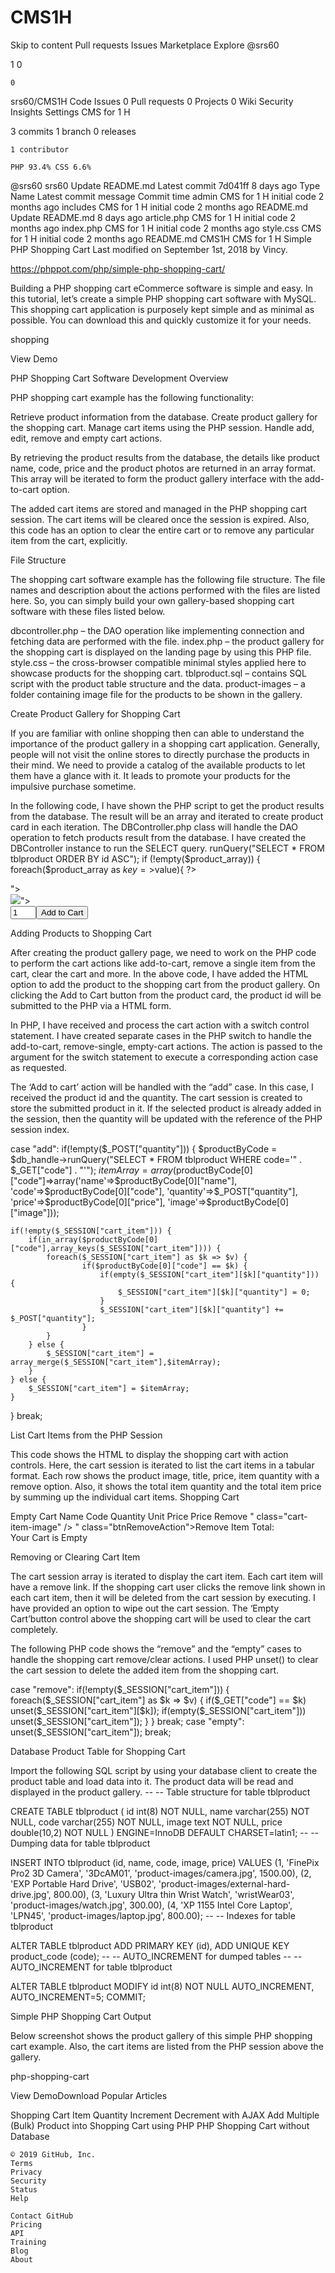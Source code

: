 # CMS1H

Skip to content
Pull requests
Issues
Marketplace
Explore
@srs60

1
0

    0

srs60/CMS1H
Code
Issues 0
Pull requests 0
Projects 0
Wiki
Security
Insights
Settings
CMS for 1 H

3 commits
1 branch
0 releases

    1 contributor

    PHP 93.4% CSS 6.6% 

@srs60
srs60 Update README.md
Latest commit 7d041ff 8 days ago
Type 	Name 	Latest commit message 	Commit time
	admin 	CMS for 1 H initial code 	2 months ago
	includes 	CMS for 1 H initial code 	2 months ago
	README.md 	Update README.md 	8 days ago
	article.php 	CMS for 1 H initial code 	2 months ago
	index.php 	CMS for 1 H initial code 	2 months ago
	style.css 	CMS for 1 H initial code 	2 months ago
README.md
CMS1H
CMS for 1 H
Simple PHP Shopping Cart Last modified on September 1st, 2018 by Vincy.

https://phppot.com/php/simple-php-shopping-cart/

Building a PHP shopping cart eCommerce software is simple and easy. In this tutorial, let’s create a simple PHP shopping cart software with MySQL. This shopping cart application is purposely kept simple and as minimal as possible. You can download this and quickly customize it for your needs.

shopping

View Demo

PHP Shopping Cart Software Development Overview

PHP shopping cart example has the following functionality:

Retrieve product information from the database.
Create product gallery for the shopping cart.
Manage cart items using the PHP session.
Handle add, edit, remove and empty cart actions.

By retrieving the product results from the database, the details like product name, code, price and the product photos are returned in an array format. This array will be iterated to form the product gallery interface with the add-to-cart option.

The added cart items are stored and managed in the PHP shopping cart session. The cart items will be cleared once the session is expired. Also, this code has an option to clear the entire cart or to remove any particular item from the cart, explicitly.

File Structure

The shopping cart software example has the following file structure. The file names and description about the actions performed with the files are listed here. So, you can simply build your own gallery-based shopping cart software with these files listed below.

dbcontroller.php – the DAO operation like implementing connection and fetching data are performed with the file.
index.php – the product gallery for the shopping cart is displayed on the landing page by using this PHP file.
style.css – the cross-browser compatible minimal styles applied here to showcase products for the shopping cart.
tblproduct.sql – contains SQL script with the product table structure and the data.
product-images – a folder containing image file for the products to be shown in the gallery. 

Create Product Gallery for Shopping Cart

If you are familiar with online shopping then can able to understand the importance of the product gallery in a shopping cart application. Generally, people will not visit the online stores to directly purchase the products in their mind. We need to provide a catalog of the available products to let them have a glance with it. It leads to promote your products for the impulsive purchase sometime.

In the following code, I have shown the PHP script to get the product results from the database. The result will be an array and iterated to create product card in each iteration. The DBController.php class will handle the DAO operation to fetch products result from the database. I have created the DBController instance to run the SELECT query.
runQuery("SELECT * FROM tblproduct ORDER BY id ASC"); if (!empty($product_array)) { foreach($product_array as $key=>$value){ ?>

<div class="product-item">
	<form method="post" action="index.php?action=add&code=<?php echo $product_array[$key]["code"]; ?>">
	<div class="product-image"><img src="<?php echo $product_array[$key]["image"]; ?>"></div>
	<div class="product-tile-footer">
	<div class="product-title"><?php echo $product_array[$key]["name"]; ?></div>
	<div class="product-price"><?php echo "$".$product_array[$key]["price"]; ?></div>
	<div class="cart-action"><input type="text" class="product-quantity" name="quantity" value="1" size="2" /><input type="submit" value="Add to Cart" class="btnAddAction" /></div>
	</div>
	</form>
</div>

Adding Products to Shopping Cart

After creating the product gallery page, we need to work on the PHP code to perform the cart actions like add-to-cart, remove a single item from the cart, clear the cart and more. In the above code, I have added the HTML option to add the product to the shopping cart from the product gallery. On clicking the Add to Cart button from the product card, the product id will be submitted to the PHP via a HTML form.

In PHP, I have received and process the cart action with a switch control statement. I have created separate cases in the PHP switch to handle the add-to-cart, remove-single, empty-cart actions. The action is passed to the argument for the switch statement to execute a corresponding action case as requested.

The ‘Add to cart’ action will be handled with the “add” case. In this case, I received the product id and the quantity. The cart session is created to store the submitted product in it. If the selected product is already added in the session, then the quantity will be updated with the reference of the PHP session index.

case "add": if(!empty($_POST["quantity"])) { $productByCode = $db_handle->runQuery("SELECT * FROM tblproduct WHERE code='" . $_GET["code"] . "'"); $itemArray = array($productByCode[0]["code"]=>array('name'=>$productByCode[0]["name"], 'code'=>$productByCode[0]["code"], 'quantity'=>$_POST["quantity"], 'price'=>$productByCode[0]["price"], 'image'=>$productByCode[0]["image"]));

	if(!empty($_SESSION["cart_item"])) {
		if(in_array($productByCode[0]["code"],array_keys($_SESSION["cart_item"]))) {
			foreach($_SESSION["cart_item"] as $k => $v) {
					if($productByCode[0]["code"] == $k) {
						if(empty($_SESSION["cart_item"][$k]["quantity"])) {
							$_SESSION["cart_item"][$k]["quantity"] = 0;
						}
						$_SESSION["cart_item"][$k]["quantity"] += $_POST["quantity"];
					}
			}
		} else {
			$_SESSION["cart_item"] = array_merge($_SESSION["cart_item"],$itemArray);
		}
	} else {
		$_SESSION["cart_item"] = $itemArray;
	}
}
break;

List Cart Items from the PHP Session

This code shows the HTML to display the shopping cart with action controls. Here, the cart session is iterated to list the cart items in a tabular format. Each row shows the product image, title, price, item quantity with a remove option. Also, it shows the total item quantity and the total item price by summing up the individual cart items.
Shopping Cart

Empty Cart
Name 	Code 	Quantity 	Unit Price 	Price 	Remove
" class="cart-item-image" /> 					" class="btnRemoveAction">Remove Item
Total: 			
Your Cart is Empty

Removing or Clearing Cart Item

The cart session array is iterated to display the cart item. Each cart item will have a remove link. If the shopping cart user clicks the remove link shown in each cart item, then it will be deleted from the cart session by executing. I have provided an option to wipe out the cart session. The ‘Empty Cart’button control above the shopping cart will be used to clear the cart completely.

The following PHP code shows the “remove” and the “empty” cases to handle the shopping cart remove/clear actions. I used PHP unset() to clear the cart session to delete the added item from the shopping cart.

case "remove": if(!empty($_SESSION["cart_item"])) { foreach($_SESSION["cart_item"] as $k => $v) { if($_GET["code"] == $k) unset($_SESSION["cart_item"][$k]); if(empty($_SESSION["cart_item"])) unset($_SESSION["cart_item"]); } } break; case "empty": unset($_SESSION["cart_item"]); break;

Database Product Table for Shopping Cart

Import the following SQL script by using your database client to create the product table and load data into it. The product data will be read and displayed in the product gallery.
-- -- Table structure for table tblproduct

CREATE TABLE tblproduct ( id int(8) NOT NULL, name varchar(255) NOT NULL, code varchar(255) NOT NULL, image text NOT NULL, price double(10,2) NOT NULL ) ENGINE=InnoDB DEFAULT CHARSET=latin1;
-- -- Dumping data for table tblproduct

INSERT INTO tblproduct (id, name, code, image, price) VALUES (1, 'FinePix Pro2 3D Camera', '3DcAM01', 'product-images/camera.jpg', 1500.00), (2, 'EXP Portable Hard Drive', 'USB02', 'product-images/external-hard-drive.jpg', 800.00), (3, 'Luxury Ultra thin Wrist Watch', 'wristWear03', 'product-images/watch.jpg', 300.00), (4, 'XP 1155 Intel Core Laptop', 'LPN45', 'product-images/laptop.jpg', 800.00);
-- -- Indexes for table tblproduct

ALTER TABLE tblproduct ADD PRIMARY KEY (id), ADD UNIQUE KEY product_code (code);
-- -- AUTO_INCREMENT for dumped tables
-- -- AUTO_INCREMENT for table tblproduct

ALTER TABLE tblproduct MODIFY id int(8) NOT NULL AUTO_INCREMENT, AUTO_INCREMENT=5; COMMIT;

Simple PHP Shopping Cart Output

Below screenshot shows the product gallery of this simple PHP shopping cart example. Also, the cart items are listed from the PHP session above the gallery.

php-shopping-cart

View DemoDownload Popular Articles

Shopping Cart Item Quantity Increment Decrement with AJAX
Add Multiple (Bulk) Product into Shopping Cart using PHP
PHP Shopping Cart without Database

    © 2019 GitHub, Inc.
    Terms
    Privacy
    Security
    Status
    Help

    Contact GitHub
    Pricing
    API
    Training
    Blog
    About

